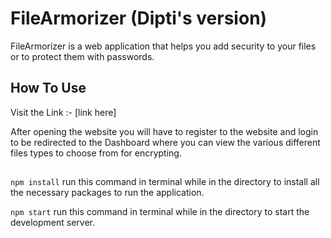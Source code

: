 # FileArmorizer (Dipti's version)
FileArmorizer is a web application that helps you add security to your files or to protect them with passwords.

## How To Use
Visit the Link :- [link here]

After opening the website you will have to register to the website and login to be redirected to the Dashboard where you can view the various different files types to choose from for encrypting.

## 
`
npm install
`
run this command in terminal while in the directory to install all the necessary packages to run the application. 

`
npm start
`
run this command in terminal while in the directory to start the development server. 
